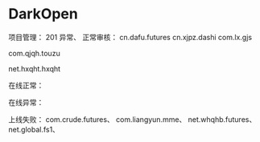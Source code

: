 # DarkOpen
项目管理： 201 异常、
正常审核：
cn.dafu.futures
cn.xjpz.dashi
com.lx.gjs

com.qjqh.touzu

net.hxqht.hxqht

在线正常：


在线异常：


上线失败：
com.crude.futures、
com.liangyun.mme、
net.whqhb.futures、
net.global.fs1、
